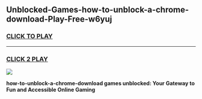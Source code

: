 
## Unblocked-Games-how-to-unblock-a-chrome-download-Play-Free-w6yuj
<h3>
<a href="https://premium76.site?title=how-to-unblock-a-chrome-download&ref=18A1">CLICK TO PLAY</a></h3>
<hr>

<h3>
<a href="https://premium76.site?title=how-to-unblock-a-chrome-download&ref=18A1">CLICK 2 PLAY</a>
  
</h3>

<a href="https://premium76.site?title=how-to-unblock-a-chrome-download&ref=18A1"><img src="https://clearcache.store/games.png"></a>


**how-to-unblock-a-chrome-download games unblocked: Your Gateway to Fun and Accessible Online Gaming**
